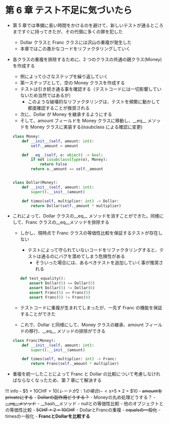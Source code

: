# 第 6 章 テスト不足に気づいたら

-   第 5 章では準備に長い時間をかけるのを避けて、新しいテストが通るところまですぐに持ってきたが、その代償に多くの罪を犯した
    -   Dollar クラスと Franc クラスには沢山の重複が発生した
    -   本章ではこの愚かなコードをリファクタリングしていく
-   各クラスの重複を排除するために、2 つのクラスの共通の親クラス(Money)を作成する

    -   例によって小さなステップを繰り返していく
    -   第一ステップとして、空の Money クラスを作成する
    -   テストは引き続き通る事を確認する（テストコードには一切影響していないため当然ではあるが）
        -   このような破壊的なリファクタリングは、テストを頻繁に動かして都度確認することが推奨される
    -   次に、Dollar が Money を継承するようにする
    -   そして、amount フィールドを Money クラスに移動し、\_\_eq\_\_ メソッドを Money クラスに実装する(issubclass による確認に変更)

    ```python
    class Money:
        def __init__(self, amount: int):
            self._amount = amount

        def __eq__(self, o: object) -> bool:
            if not issubclass(type(o), Money):
                return False
            return o._amount == self._amount


    class Dollar(Money):
        def __init__(self, amount: int):
            super().__init__(amount)

        def times(self, multiplier: int) -> Dollar:
            return Dollar(self._amount * multiplier)
    ```

-   これによって、Dollar クラスの\_\_eq\_\_ メソッドを消すことができた。同様にして、Franc クラスの\_\_eq\_\_メソッドを排除する

    -   しかし、現時点で Franc クラスの等価性比較を保証するテストが存在しない

        -   テストによって守られていないコードをリファクタリングすると、テストは通るのにバグを潜めてしまう危険性がある
            -   そういった場合には、あるべきテストを追加していく事が推奨される

        ```python
        def test_equality():
            assert Dollar(5) == Dollar(5)
            assert Dollar(5) != Dollar(6)
            assert Franc(5) == Franc(5)
            assert Franc(5) != Franc(6)
        ```

    -   テストコードに重複が生まれてしまったが、一先ず Franc の機能を保証することができた
    -   これで、Dollar と同様にして、Money クラスの継承、amount フィールドの移行、\_\_eq\_\_ メソッドの排除ができる

    ```python
    class Franc(Money):
        def __init__(self, amount: int):
            super().__init__(amount)

        def times(self, multiplier: int) -> Franc:
            return Franc(self._amount * multiplier)
    ```

-   重複を統一したことによって Franc と Dollar の比較について考慮しなければならなくなったため、第 7 章にて解決する

<!-- prettier-ignore -->
!!! info 
    - $5 + 10CHF = $10 (レートが2:1の場合)
    - <s>$5 * 2 = $10</s>
    - <s>amountをprivateにする</s>
    - <s>Dollarの副作用どうする？</s>
    - Moneyの丸め処理どうする？
    - <s>\__eq__メソッド</s>
    - \__hash__メソッド
    - nullとの等価性比較
    - 他のオブジェクトとの等価性比較
    - <s>5CHF * 2 = 10CHF</s>
    - DollarとFrancの重複
    - <s>equalsの一般化</s>
    - timesの一般化
    - **FrancとDollarを比較する**
